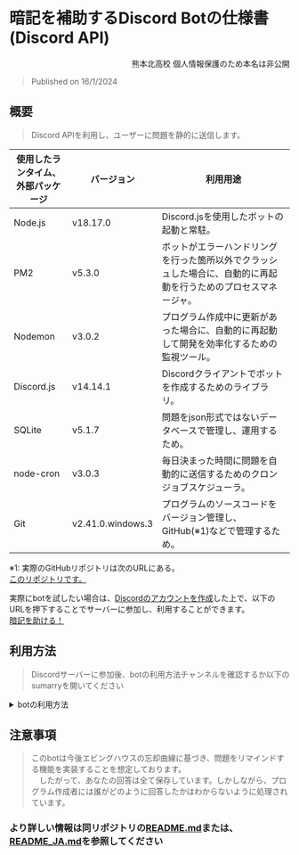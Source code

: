 # 暗記を補助するDiscord Botの仕様書(Discord API)

<div align="right">
熊本北高校 個人情報保護のため本名は非公開
</div>

> Published on 16/1/2024

## 概要
> Discord APIを利用し、ユーザーに問題を静的に送信します。

| 使用したランタイム、<br>外部パッケージ<br> | バージョン        | 利用用途                                                                                                         | 
| ------------------------------------------ | ----------------- | ---------------------------------------------------------------------------------------------------------------- | 
| Node.js                                    | v18.17.0          | Discord.jsを使用したボットの起動と常駐。                                                                         | 
| PM2                                        | v5.3.0            | ボットがエラーハンドリングを行った箇所以外でクラッシュした場合に、自動的に再起動を行うためのプロセスマネージャ。 | 
| Nodemon                                    | v3.0.2            | プログラム作成中に更新があった場合に、自動的に再起動して開発を効率化するための監視ツール。                       | 
| Discord.js                                 | v14.14.1          | Discordクライアントでボットを作成するためのライブラリ。                                                          | 
| SQLite                                     | v5.1.7            | 問題をjson形式ではないデータベースで管理し、運用するため。                                                       | 
| node-cron                                  | v3.0.3            | 毎日決まった時間に問題を自動的に送信するためのクロンジョブスケジューラ。                                         | 
| Git                                        | v2.41.0.windows.3 | プログラムのソースコードをバージョン管理し、GitHub(※1)などで管理するため。                                      | 

※1: 実際のGitHubリポジトリは次のURLにある。</br>
[このリポジトリです。](https://github.com/kotoHa-cloud/give-to-memorize)</br>

実際にbotを試したい場合は、[Discordのアカウントを作成](https://discord.com/)した上で、以下のURLを押下することでサーバーに参加し、利用することができます。</br>
[暗記を助ける！](https://discord.gg/CTwajBsWtv)

## 利用方法
> Discordサーバーに参加後、botの利用方法チャンネルを確認するか以下のsumarryを開いてください

<details>
    <summary>botの利用方法</summary>
        <div>
            Hello world
        </div>
</details>

## 注意事項
> このbotは今後エビングハウスの忘却曲線に基づき、問題をリマインドする機能を実装することを想定しております。</br>
　したがって、あなたの回答は全て保存しています。しかしながら、プログラム作成者には誰がどのように回答したかはわからないように処理されています。</br>

### より詳しい情報は同リポジトリの[README.md](./README.md)または、[README_JA.md](./README_JA.md)を参照してください